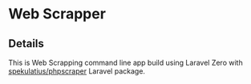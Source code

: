 # Web Scrapper

## Details
This is Web Scrapping command line app build using Laravel Zero with [spekulatius/phpscraper](https://github.com/spekulatius/phpscraper) Laravel package.